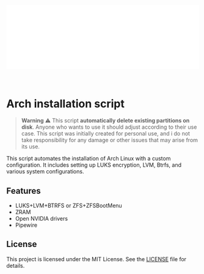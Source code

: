 <p align="center">
  <img src="archlinux-logo.png" alt="Arch Logo"/>
</p>

<br>

# Arch installation script

> **Warning** ⚠️
> This script **automatically delete existing partitions on disk**. Anyone who wants to use it should adjust according to their use case. This script was initially created for personal use, and i do not take responsibility for any damage or other issues that may arise from its use.


This script automates the installation of Arch Linux with a custom configuration. It includes setting up LUKS encryption, LVM, Btrfs, and various system configurations.

## Features

- LUKS+LVM+BTRFS or ZFS+ZFSBootMenu
- ZRAM 
- Open NVIDIA drivers
- Pipewire


## License

This project is licensed under the MIT License. See the [LICENSE](http://_vscodecontentref_/2) file for details.



